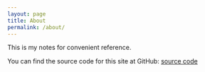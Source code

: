 ```yaml
---
layout: page
title: About
permalink: /about/
---
```


This is my notes for convenient reference.

You can find the source code for this site at GitHub:
[source code](https://github.com/chinhpc/chinhpc.github.io)